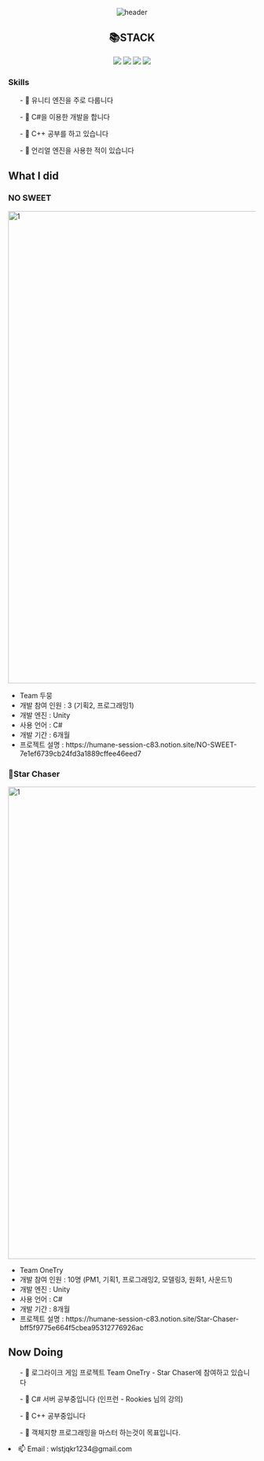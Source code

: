 <div align="center">
  
![header](https://capsule-render.vercel.app/api?type=transparent&text=Jinsso_Portfolio&fontColor=946CEE)


<h2>📚STACK</h2> 
<img src="https://img.shields.io/badge/Unity-000000?style=for-the-badge&logo=unity&logoColor=white">
<img src="https://img.shields.io/badge/Unreal-0E1128?style=for-the-badge&logo=unrealengine&logoColor=white">
<img src="https://img.shields.io/badge/Csharp-99CC00?style=for-the-badge&logo=sharp&logoColor=white">
<img src="https://img.shields.io/badge/C++-00599C?style=for-the-badge&logo=cplusplus&logoColor=white">
</div>

<h3>Skills</h3>
<ul>- 🔭 유니티 엔진을 주로 다룹니다</ul>
<ul>- 🔭 C#을 이용한 개발을 합니다</ul>
<ul>- 🤔 C++ 공부를 하고 있습니다</ul>
<ul>- 🤔 언리얼 엔진을 사용한 적이 있습니다</ul>

<h2>What I did</h2>
<h3>NO SWEET</h3>

<img width="960" alt="1" src="https://github.com/jinsso2/jinsso2/assets/80314460/a1acaaa6-8420-49c5-9561-7a4358591a6b">
<ul>
<li>Team 두뭉</li>
<li>개발 참여 인원 : 3 (기획2, 프로그래밍1)</li>
<li>개발 엔진 : Unity</li>
<li>사용 언어 : C#</li>
<li>개발 기간 : 6개월</li>
<li>프로젝트 설명 : https://humane-session-c83.notion.site/NO-SWEET-7e1ef6739cb24fd3a1889cffee46eed7</li>
</ul>


<h3>🌠Star Chaser</h3>
<img width="960" alt="1" src=https://github.com/jinsso2/jinsso2/assets/80314460/789db611-ee53-49ea-b890-8a4b5e05c2fa)>

<ul>
<li>Team OneTry</li>
<li>개발 참여 인원 : 10명 (PM1, 기획1, 프로그래밍2, 모델링3, 원화1, 사운드1)</li>
<li>개발 엔진 : Unity</li>
<li>사용 언어 : C#</li>
<li>개발 기간 : 8개월</li>
<li>프로젝트 설명 : https://humane-session-c83.notion.site/Star-Chaser-bff5f9775e664f5cbea95312776926ac</li>
</ul>

<h2>Now Doing</h2>
<ul>- 👯 로그라이크 게임 프로젝트 Team OneTry - Star Chaser에 참여하고 있습니다</ul>
<ul>- 🌱 C# 서버 공부중입니다 (인프런 - Rookies 님의 강의)</ul>
<ul>- 🌱 C++ 공부중입니다</ul>
<ul>- 🌱 객체지향 프로그래밍을 마스터 하는것이 목표입니다.</ul>



<li>📫 Email : wlstjqkr1234@gmail.com</li>


